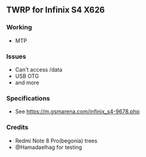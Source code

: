 ## TWRP for Infinix S4 X626

### Working
- MTP

### Issues
- Can't access /data
- USB OTG
- and more

### Specifications
- See https://m.gsmarena.com/infinix_s4-9678.php

### Credits
- Redmi Note 8 Pro(begonia) trees
- @Hamadaelhag for testing
